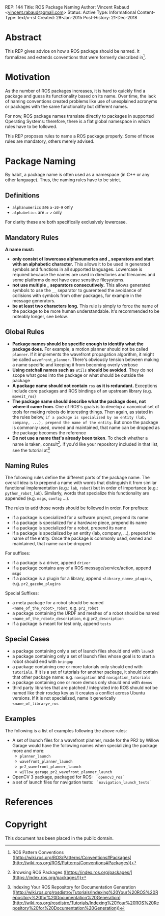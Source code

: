 REP: 144 Title: ROS Package Naming Author: Vincent Rabaud \<<vincent.rabaud@gmail.com>\> Status: Active Type: Informational Content-Type: text/x-rst Created: 28-Jan-2015 Post-History: 21-Dec-2018

# Abstract

This REP gives advice on how a ROS package should be named. It formalizes and extends conventions that were formerly described in[^1].

# Motivation

As the number of ROS packages increases, it is hard to quickly find a package and guess its functionality based on its name. Over time, the lack of naming conventions created problems like use of unexplained acronyms or packages with the same functionality but different names.

For now, ROS package names translate directly to packages in supported Operating Systems: therefore, there is a flat global namespace in which rules have to be followed.

This REP proposes rules to name a ROS package properly. Some of those rules are mandatory, others merely advised.

# Package Naming

By habit, a package name is often used as a namespace (in C++ or any other language). Thus, the naming rules have to be strict.

## Definitions

- `alphanumerics` are `a-z0-9` only
- `alphabetics` are `a-z` only

For clarity these are both specifically exclusively lowercase.

## Mandatory Rules

**A name must:**

- **only consist of lowercase alphanumerics and \_ separators and start with an alphabetic character.** This allows it to be used in generated symbols and functions in all supported languages. Lowercase is required because the names are used in directories and filenames and some platforms do not have case sensitive filesystems.
- **not use multiple \_ separators consecutively.** This allows generated symbols to use the `__` separator to guarenteed the avoidance of collisions with symbols from other packages, for example in the message generators.
- **be at least two characters long.** This rule is simply to force the name of the package to be more human understandable. It\'s recommended to be noteably longer, see below.

## Global Rules

- **Package names should be specific enough to identify what the package does.** For example, a motion planner should not be called `planner`. If it implements the wavefront propagation algorithm, it might be called `wavefront_planner`. There\'s obviously tension between making a name specific and keeping it from becoming overly verbose
- **Using catchall names such as** `utils` **should be avoided.** They do not scope what goes into the package or what should be outside the package
- **A package name should not contain** `ros` **as it is redundant.** Exceptions include core packages and ROS bindings of an upstream library (e.g. `moveit_ros`)
- **The package name should describe what the package does, not where it came from.** One of ROS\'s goals is to develop a canonical set of tools for making robots do interesting things. Then again, as stated in the rules below, `if a package is specialized by an entity (lab, company, ...), prepend the name of the entity`. But once the package is commonly used, owned and maintained, that name can be dropped as the package becomes the reference
- **Do not use a name that\'s already been taken.** To check whether a name is taken, consult[^2]. If you\'d like your repository included in that list, see the tutorial at[^3]

## Naming Rules

The following rules define the different parts of the package name. The overall idea is to prepend a name with words that distinguish it from similar functional implementation (e.g.: `lab`, `robot`) but in order of importance (e.g.: `python_robot_lab`). Similarly, words that specialize this functionality are appended (e.g. `msgs`, `config` \...).

The rules to add those words should be followed in order. For prefixes:

- if a package is specialized for a software project, prepend its name
- if a package is specialized for a hardware piece, prepend its name
- if a package is specialized for a robot, prepend its name
- if a package is specialized by an entity (lab, company, \...), prepend the name of the entity. Once the package is commonly used, owned and maintained, that name can be dropped

For suffixes:

- if a package is a driver, append `driver`
- if a package contains any of a ROS message/service/action, append `msgs`
- if a package is a plugin for a library, append `<library_name>_plugins`, e.g. `pr2_gazebo_plugins`

Special Suffixes:

- a meta package for a robot should be named `<name_of_the_robot>_robot`, e.g. `pr2_robot`
- a package containing the URDF and meshes of a robot should be named `<name_of_the_robot>_description`, e.g `pr2_description`
- if a package is meant for test only, append `tests`

## Special Cases

- a package containing only a set of launch files should end with `launch`
- a package containing only a set of launch files whose goal is to start a robot should end with `bringup`
- a package containing one or more tutorials only should end with `tutorials`. If it is a set of tutorials for another package, it should contain that other package name: e.g. `navigation` and `navigation_tutorials`
- a package containing one or more demos only should end with `demos`
- third party libraries that are patched / integrated into ROS should not be named like their rosdep key as it creates a conflict across Ubuntu versions. If it is not specialized, name it generically `<name_of_library>_ros`

## Examples

The following is a list of examples following the above rules:

- A set of launch files for a wavefront planner, made for the PR2 by Willow Garage would have the following names when specializing the package more and more:
  - `planner_launch`
  - `wavefront_planner_launch`
  - `pr2_wavefront_planner_launch`
  - `willow_garage_pr2_wavefront_planner_launch`
- OpenCV 3 package, packaged for ROS: `` `opencv3_ros``\`
- a set of launch files for navigation tests: `` `navigation_launch_tests``\`

# References

# Copyright

This document has been placed in the public domain.

[^1]: ROS Pattern Conventions ([http://wiki.ros.org/ROS/Patterns/Conventions#Packages](http://wiki.ros.org/ROS/Patterns/Conventions#Packages))


[^2]: Browsing ROS Packages ([https://index.ros.org/packages/](https://index.ros.org/packages/))


[^3]: Indexing Your ROS Repository for Documentation Generation ([http://wiki.ros.org/rosdistro/Tutorials/Indexing%20Your%20ROS%20Repository%20for%20Documentation%20Generation](http://wiki.ros.org/rosdistro/Tutorials/Indexing%20Your%20ROS%20Repository%20for%20Documentation%20Generation))

